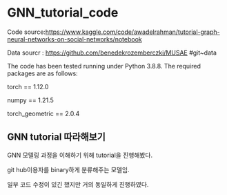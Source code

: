 # GNN_tutorial_code


Code source:https://www.kaggle.com/code/awadelrahman/tutorial-graph-neural-networks-on-social-networks/notebook

Data sourcr : https://github.com/benedekrozemberczki/MUSAE  #git~data

The code has been tested running under Python 3.8.8. The required packages are as follows:

torch == 1.12.0

numpy == 1.21.5

torch_geometric == 2.0.4





## GNN tutorial 따라해보기

GNN 모델링 과정을 이해하기 위해 tutorial을 진행해봤다.

git hub이용자를 binary하게 분류해주는 모델임.

일부 코드 수정이 있긴 했지만 거의 동일하게 진행하였다.
